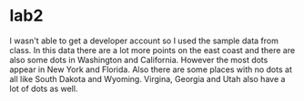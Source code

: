 # lab2

I wasn't able to get a developer account so I used the sample data from class. In this data there are a lot more points on the east coast and there are also some dots in Washington and California. However the most dots appear in New York and Florida. Also there are some places with no dots at all like South Dakota and Wyoming. Virgina, Georgia and Utah also have a lot of dots as well.  
